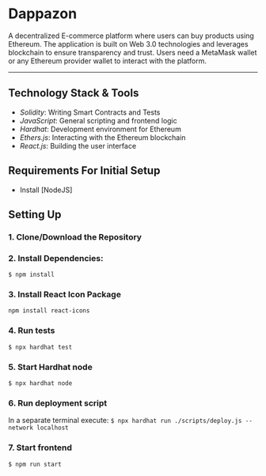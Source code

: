 # Dappazon

A decentralized E-commerce platform where users can buy products using Ethereum. The application is built on Web 3.0 technologies and leverages blockchain to ensure transparency and trust. Users need a MetaMask wallet or any Ethereum provider wallet to interact with the platform.

---

## Technology Stack & Tools

- *Solidity*: Writing Smart Contracts and Tests  
- *JavaScript*: General scripting and frontend logic  
- *Hardhat*: Development environment for Ethereum  
- *Ethers.js*: Interacting with the Ethereum blockchain  
- *React.js*: Building the user interface


## Requirements For Initial Setup
- Install [NodeJS]

## Setting Up
### 1. Clone/Download the Repository

### 2. Install Dependencies:
`$ npm install`

### 3. Install React Icon Package
`npm install react-icons`

### 4. Run tests
`$ npx hardhat test`

### 5. Start Hardhat node
`$ npx hardhat node`

### 6. Run deployment script
In a separate terminal execute:
`$ npx hardhat run ./scripts/deploy.js --network localhost`

### 7. Start frontend
`$ npm run start`
